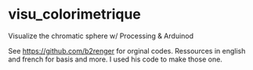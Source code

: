 # visu_colorimetrique
Visualize the chromatic sphere w/ Processing &amp; Arduinod

See https://github.com/b2renger for orginal codes. Ressources in english and french for basis and more. I used his code to make those one.
